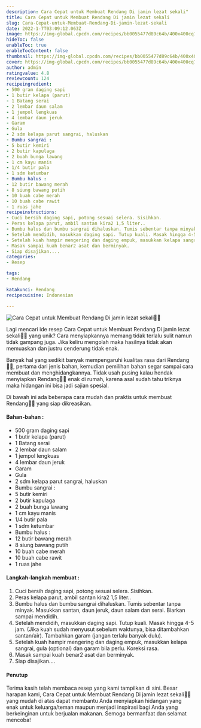 ```yaml
---
description: Cara Cepat untuk Membuat Rendang Di jamin lezat sekali"
title: Cara Cepat untuk Membuat Rendang Di jamin lezat sekali
slug: Cara-Cepat-untuk-Membuat-Rendang-Di-jamin-lezat-sekali
date: 2022-1-7T03:09:12.063Z
image: https://img-global.cpcdn.com/recipes/bb0055477d89c64b/400x400cq70/photo.jpg
hideToc: false
enableToc: true
enableTocContent: false
thumbnail: https://img-global.cpcdn.com/recipes/bb0055477d89c64b/400x400cq70/photo.jpg
cover: https://img-global.cpcdn.com/recipes/bb0055477d89c64b/400x400cq70/photo.jpg
author: admin
ratingvalue: 4.8
reviewcount: 124
recipeingredient:
- 500 gram daging sapi
- 1 butir kelapa (parut)
- 1 Batang serai
- 2 lembar daun salam
- 1 jempol lengkuas
- 4 lembar daun jeruk
- Garam
- Gula
- 2 sdm kelapa parut sangrai, haluskan
- Bumbu sangrai :
- 5 butir kemiri
- 2 butir kapulaga
- 2 buah bunga lawang
- 1 cm kayu manis
- 1/4 butir pala
- 1 sdm ketumbar
- Bumbu halus :
- 12 butir bawang merah
- 8 siung bawang putih
- 10 buah cabe merah
- 10 buah cabe rawit
- 1 ruas jahe
recipeinstructions:
- Cuci bersih daging sapi, potong sesuai selera. Sisihkan.
- Peras kelapa parut, ambil santan kira2 1,5 liter..
- Bumbu halus dan bumbu sangrai dihaluskan. Tumis sebentar tanpa minyak. Masukkan santan, daun jeruk, daun salam dan serai. Biarkan sampai mendidih.
- Setelah mendidih, masukkan daging sapi. Tutup kuali. Masak hingga 4-5 jam. (Jika kuah sudah menyusut sebelum waktunya, bisa ditambahkan santan/air). Tambahkan garam (jangan terlalu banyak dulu).
- Setelah kuah hampir mengering dan daging empuk, masukkan kelapa sangrai, gula (optional) dan garam bila perlu. Koreksi rasa.
- Masak sampai kuah benar2 asat dan berminyak.
- Siap disajikan....
categories:
- Resep

tags:
- Rendang

katakunci: Rendang
recipecuisine: Indonesian

---
```


![Cara Cepat untuk Membuat Rendang Di jamin lezat sekali👩‍🍳](https://img-global.cpcdn.com/recipes/bb0055477d89c64b/400x400cq70/photo.jpg)

Lagi mencari ide resep Cara Cepat untuk Membuat Rendang Di jamin lezat sekali👩‍🍳 yang unik? Cara menyiapkannya memang tidak terlalu sulit namun tidak gampang juga. Jika keliru mengolah maka hasilnya tidak akan memuaskan dan justru cenderung tidak enak.

Banyak hal yang sedikit banyak mempengaruhi kualitas rasa dari Rendang👩‍🍳, pertama dari jenis bahan, kemudian pemilihan bahan segar sampai cara membuat dan menghidangkannya. Tidak usah pusing kalau hendak menyiapkan Rendang👩‍🍳 enak di rumah, karena asal sudah tahu triknya maka hidangan ini bisa jadi sajian spesial.

Di bawah ini ada beberapa cara mudah dan praktis untuk membuat Rendang👩‍🍳 yang siap dikreasikan.

<!--inarticleads1-->

#### Bahan-bahan :

- 500 gram daging sapi
- 1 butir kelapa (parut)
- 1 Batang serai
- 2 lembar daun salam
- 1 jempol lengkuas
- 4 lembar daun jeruk
- Garam
- Gula
- 2 sdm kelapa parut sangrai, haluskan
- Bumbu sangrai :
- 5 butir kemiri
- 2 butir kapulaga
- 2 buah bunga lawang
- 1 cm kayu manis
- 1/4 butir pala
- 1 sdm ketumbar
- Bumbu halus :
- 12 butir bawang merah
- 8 siung bawang putih
- 10 buah cabe merah
- 10 buah cabe rawit
- 1 ruas jahe

<!--inarticleads2-->

#### Langkah-langkah membuat :

1. Cuci bersih daging sapi, potong sesuai selera. Sisihkan.
1. Peras kelapa parut, ambil santan kira2 1,5 liter..
1. Bumbu halus dan bumbu sangrai dihaluskan. Tumis sebentar tanpa minyak. Masukkan santan, daun jeruk, daun salam dan serai. Biarkan sampai mendidih.
1. Setelah mendidih, masukkan daging sapi. Tutup kuali. Masak hingga 4-5 jam. (Jika kuah sudah menyusut sebelum waktunya, bisa ditambahkan santan/air). Tambahkan garam (jangan terlalu banyak dulu).
1. Setelah kuah hampir mengering dan daging empuk, masukkan kelapa sangrai, gula (optional) dan garam bila perlu. Koreksi rasa.
1. Masak sampai kuah benar2 asat dan berminyak.
1. Siap disajikan....

#### Penutup

Terima kasih telah membaca resep yang kami tampilkan di sini. Besar harapan kami, Cara Cepat untuk Membuat Rendang Di jamin lezat sekali👩‍🍳 yang mudah di atas dapat membantu Anda menyiapkan hidangan yang enak untuk keluarga/teman maupun menjadi inspirasi bagi Anda yang berkeinginan untuk berjualan makanan. Semoga bermanfaat dan selamat mencoba!